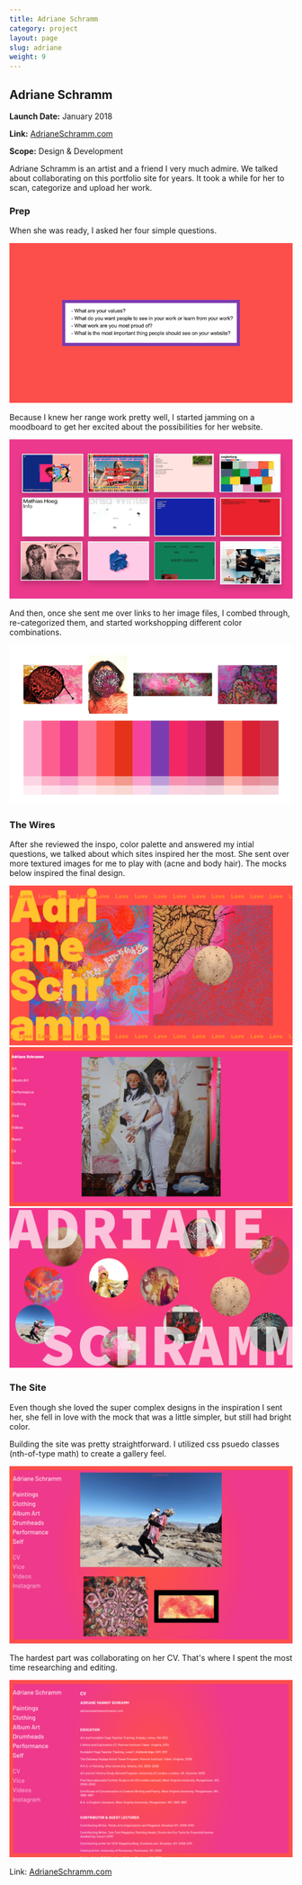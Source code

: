 ```yaml
---
title: Adriane Schramm
category: project
layout: page
slug: adriane
weight: 9
---
```


<section>

  <h2>Adriane Schramm</h2>
  <p><strong>Launch Date:</strong> January 2018</p>
  <p><strong>Link:</strong> <a href="http://adrianeschramm.com" target="_blank">AdrianeSchramm.com</a></p>
  <p><strong>Scope:</strong> Design & Development</p>

  <p>Adriane Schramm is an artist and a friend I very much admire. We talked about collaborating on this portfolio site for years. It took a while for her to scan, categorize and upload her work. </p>

</section>

<section>
  <h3>Prep</h3>
  <p>When she was ready, I asked her four simple questions.</p>
  <img src="/assets/project/adriane-1.png" alt="email questions">
  <p>Because I knew her range work pretty well, I started jamming on a moodboard to get her excited about the possibilities for her website.</p>
  <img src="/assets/project/adriane-2.png" alt="website inspiration">
  <p>And then, once she sent me over links to her image files, I combed through, re-categorized them, and started workshopping different color combinations.</p>
  <img src="/assets/project/adriane-3.png" alt="color palette moodboard - a range of pinks and reds and the images I took inspiration from">
</section>

<section>
  <h3>The Wires</h3>
  <p>After she reviewed the inspo, color palette and answered my intial questions, we talked about which sites inspired her the most. She sent over more textured images for me to play with (acne and body hair). The mocks below inspired the final design.</p>
  <img src="/assets/project/adriane-4.png" alt="">
  <img src="/assets/project/adriane-5.png" alt="">
  <img src="/assets/project/adriane-6.png" alt="">
</section>

<section>
  <h3>The Site</h3>
  <p>Even though she loved the super complex designs in the inspiration I sent her, she fell in love with the mock that was a little simpler, but still had bright color.</p>
  <p>Building the site was pretty straightforward. I utilized css psuedo classes (nth-of-type math) to create a gallery feel.</p>
  <img src="/assets/project/adriane-7.png" alt="">
  <p>The hardest part was collaborating on her CV. That's where I spent the most time researching and editing.</p>
  <img src="/assets/project/adriane-8.png" alt="">
  <p>Link: <a href="https://adrianeschramm.com/">AdrianeSchramm.com</a></p>
</section>
